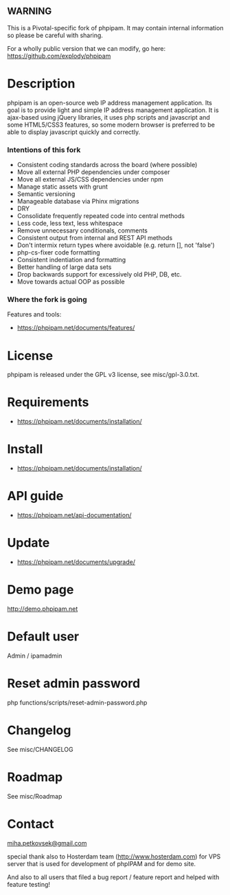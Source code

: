 ## WARNING
This is a Pivotal-specific fork of phpipam. It may contain internal information so please be careful with sharing. 

For a wholly public version that we can modify, go here: https://github.com/explody/phpipam

Description
===========
phpipam is an open-source web IP address management application. Its goal is to provide light and simple IP address management application.
It is ajax-based using jQuery libraries, it uses php scripts and javascript and some HTML5/CSS3 features, so some modern browser is preferred
to be able to display javascript quickly and correctly.

### Intentions of this fork

* Consistent coding standards across the board (where possible)
* Move all external PHP dependencies under composer
* Move all external JS/CSS dependencies under npm
* Manage static assets with grunt
* Semantic versioning
* Manageable database via Phinx migrations
* DRY
 * Consolidate frequently repeated code into central methods
* Less code, less text, less whitespace
 * Remove unnecessary conditionals, comments
* Consistent output from internal and REST API methods
 * Don't intermix return types where avoidable (e.g. return [], not 'false')
* php-cs-fixer code formatting
 * Consistent indentiation and formatting
* Better handling of large data sets
* Drop backwards support for excessively old PHP, DB, etc.
* Move towards actual OOP as possible

### Where the fork is going



Features and tools:
- https://phpipam.net/documents/features/

License
=======
phpipam is released under the GPL v3 license, see misc/gpl-3.0.txt.

Requirements
============
- https://phpipam.net/documents/installation/

Install
=======
- https://phpipam.net/documents/installation/

API guide
=========
- https://phpipam.net/api-documentation/

Update
=======
- https://phpipam.net/documents/upgrade/

Demo page
============
http://demo.phpipam.net

Default user
============
Admin / ipamadmin

Reset admin password
====================
php functions/scripts/reset-admin-password.php

Changelog
=========
See misc/CHANGELOG

Roadmap
=========
See misc/Roadmap

Contact
=======
miha.petkovsek@gmail.com

special thank also to Hosterdam team (http://www.hosterdam.com) for VPS server
that is used for development of phpIPAM and for demo site.

And also to all users that filed a bug report / feature report and helped with feature testing!
